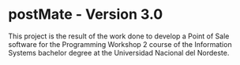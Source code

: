 # postMate - Version 3.0
This project is the result of the work done to develop a Point of Sale software for the Programming Workshop 2 course of the Information Systems bachelor degree at the Universidad Nacional del Nordeste.
